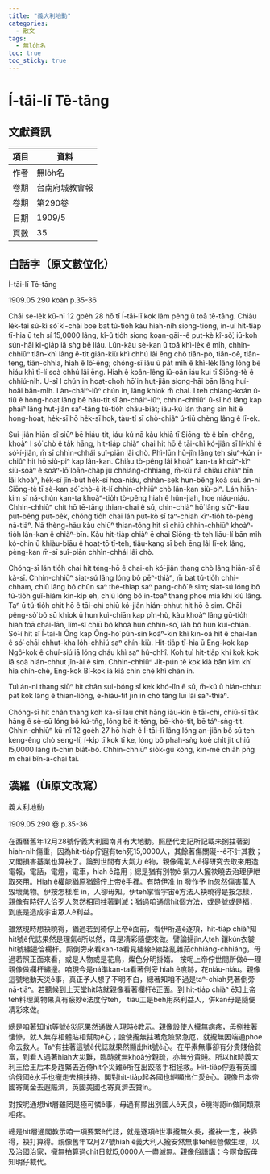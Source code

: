 ```yaml
---
title: "義大利地動"
categories:
  - 散文
tags:
  - 無lo̍h名
toc: true
toc_sticky: true
---
```


# Í-tāi-lī Tē-tāng

## 文獻資訊

| 項目 | 資料 |
|---|---|
| 作者 | 無lo̍h名 |
| 卷期 | 台南府城教會報 |
| 卷期 | 第290卷 |
| 日期 | 1909/5 |
| 頁數 | 35 |

## 白話字（原文數位化）

Í-tāi-lī Tē-tāng

1909.05 290 koàn p.35-36

Chāi se-le̍k kū-nî 12 goe̍h 28 hō tī Í-tāi-lī kok lâm pêng ū toā tē-tāng. Chiàu le̍k-tāi sú-kì só͘ kì-chài boē bat tú-tio̍h kàu hiah-ni̍h siong-tiōng, in-uī hit-tia̍p tī-hia ū teh sí 15,0000 lâng, kî-û tio̍h siong koan-gāi--ê put-kè kî-sò͘; iū-koh sún-hāi ki-gia̍p iā sǹg bē liáu. Lūn-kàu sè-kan ū toā khì-le̍k ê mi̍h, chhin-chhiūⁿ tiān-khì lâng ē-tit gián-kiù khì chhú lâi ēng chò tiān-pò, tiān-oē, tiān-teng, tiān-chhia, hiah ê lō͘-ēng; chóng-sī iáu ū pa̍t mi̍h ê khì-le̍k lâng lóng bē hiáu khì tī-lí soà chhú lâi ēng. Hiah ê koân-lêng iû-oân iáu kui tī Siōng-tè ê chhiú-ni̍h. Ū-sî I chún in hoat-choh hō͘ in hut-jiân siong-hāi bān lâng huí-hoāi bān-mi̍h. I àn-cháiⁿ-iūⁿ chún in, lâng khiok m̄ chai. I teh chiáng-koán ú-tiū ê hong-hoat lâng bē háu-tit sī àn-cháiⁿ-iūⁿ, chhin-chhiūⁿ ū-sî hó lâng kap pháiⁿ lâng hut-jiân saⁿ-tâng tú-tio̍h châu-bia̍t; iáu-kú lán thang sìn hit ê hong-hoat, he̍k-sī hō he̍k-sī hok, tàu-tí sī chò-chiâⁿ ú-tiū chèng lâng ê lī-ek.

Sui-jiân hiān-sî siūⁿ bē hiáu-tit, iáu-kú nā kàu khiā tī Siōng-tè ê bīn-chêng, khoàⁿ I só͘ chò ê ta̍k hāng, hit-tia̍p chiàⁿ chai hit hō ê tāi-chì kó-jiân sī lí-khì ê só͘-í-jiân, m̄ sī chhìn-chhái suî-piān lâi chò. Phì-lūn hū-jîn lâng teh siuⁿ-kún i-chiûⁿ hit hō siù-piⁿ kap lân-kan. Chiàu tò-pêng lâi khoàⁿ kan-ta khoàⁿ-kìⁿ siù-soàⁿ ê soàⁿ-lō͘ loān-cha̍p jû chhiáng-chhiáng, m̄-kú nā chiàu chiàⁿ bīn lâi khoàⁿ, he̍k-sī jîn-bu̍t he̍k-sī hoa-niáu, chhàn-sek hun-bêng koà suí. án-ni Siōng-tè tī sè-kan só͘ chò-ê it-lí chhin-chhiūⁿ chò lân-kan siù-piⁿ. Lán hiān-kim sī ná-chún kan-ta khoàⁿ-tio̍h tò-pêng hiah ê hûn-jiah, hoe niáu-niáu. Chhin-chhiūⁿ chit hō tē-tāng thian-chai ê sū, chin-chiàⁿ hō͘ lâng siūⁿ-liáu put-bêng put-pe̍k, chóng tio̍h chai lán put-kò sī taⁿ-chiah kìⁿ-tio̍h tò-pêng nā-tiāⁿ. Nā thèng-hāu kàu chiūⁿ thian-tông hit sî chiū chhin-chhiūⁿ khoàⁿ-tio̍h lân-kan ê chiàⁿ-bīn. Kàu hit-tia̍p chiàⁿ ē chai Siōng-tè teh liāu-lí bān mi̍h kó-chin ū khiàu-biāu ê hoat-tō͘ tī-teh, tiâu-kang sī beh ēng lâi lī-ek lâng, pèng-kan m̄-sī suî-piān chhìn-chhái lâi chò.

Chóng-sī lán tio̍h chai hit téng-hō ê chai-eh kó͘-jiân thang chò lâng hiān-sî ê kà-sī. Chhin-chhiūⁿ siat-sú lâng lóng bô pēⁿ-thiàⁿ, m̄ bat tú-tio̍h chhi-chhám, chiū lâng bô chûn saⁿ thé-thiap saⁿ pang-chō͘ ê sim; siat-sú lóng bô tú-tio̍h guî-hiám kín-ki̍p eh, chiū lóng bô in-toaⁿ thang phoe miā khì kiù lâng. Taⁿ ū tú-tio̍h chit hō ê tāi-chì chiū kó-jiân hián-chhut hit hō ê sim. Chāi pêng-sò͘ bô sū khiok ū hun kuì-chiān kap pîn-hù, kàu khoàⁿ lâng gū-tio̍h hiah toā chai-lān, lîm-sî chiū bô khoà hun chhin-so͘, ia̍h bô hun kuì-chiān. Só͘-í hit sî Í-tāi-lī Ông kap Ông-hō͘ pún-sin koáⁿ-kín khì kīn-oá hit ê chai-lān ê só͘-chāi chhut-kha lo̍h-chhiú saⁿ chín-kiù. Hit-tia̍p tī-hia ū Eng-kok kap Ngô͘-kok ê chuí-siú iā lóng cháu khì saⁿ hû-chhî. Koh tuì hit-tia̍p khí kok kok iā soà hián-chhut jîn-ài ê sim. Chhin-chhiūⁿ Ji̍t-pún tè kok kià bān kim khì hia chín-chè, Eng-kok Bí-kok iā kià chin chē khì chān in.

Tuì án-ni thang siūⁿ hit chân sui-bóng sī kek khó-lîn ê sū, m̄-kú ū hián-chhut pa̍t kok lâng ê thian-liông, ē-hiáu-tit jīn in chò tâng luī lâi saⁿ-thiàⁿ.

Chóng-sī hit chân thang koh kà-sī láu chi̍t hāng iàu-kín ê tāi-chì, chiū-sī ta̍k hāng ê sè-sū lóng bô kú-tn̂g, lóng bē it-tēng, bē-khò-tit, bē táⁿ-sǹg-tit. Chhin-chhiūⁿ kū-nî 12 goe̍h 27 hō hiah ê Í-tāi-lī lâng lóng an-jiân bô sū teh keng-êng chò seng-lí, í-ki̍p tī kok tī ke, lóng bô phah-sǹg koè chi̍t ji̍t chiū l5,0000 lâng it-chīn bia̍t-bô. Chhin-chhiūⁿ sio̍k-gú kóng, kin-mê chia̍h pn̄g m̄ chai bîn-á-chāi tāi.

## 漢羅（Ùi原文改寫）

義大利地動

1909.05 290 卷 p.35-36

在西曆舊年12月28號佇義大利國南爿有大地動。照歷代史記所記載未捌拄著到 hiah-ni̍h傷重，因為hit-tia̍p佇遐有teh死15,0000人，其餘著傷關礙--ê不計其數；又閣損害基業也算袂了。論到世間有大氣力 ê物，親像電氣人ē得研究去取來用造電報，電話，電燈，電車，hiah ê路用；總是猶有別物ê 氣力人攏袂曉去治理伊紲取來用。Hiah ê權能猶原猶歸佇上帝ê手裡。有時伊准 in 發作予 in忽然傷害萬人毀壞萬物。伊按怎樣准 in，人卻毋知。伊teh掌管宇宙ê方法人袂曉得是按怎樣，親像有時好人佮歹人忽然相同拄著剿滅；猶過咱通信hit個方法，或是號或是福，到底是造成宇宙眾人ê利益。

雖然現時想袂曉得，猶過若到徛佇上帝ê面前，看伊所造ê逐項，hit-tia̍p chiàⁿ知hit號ê代誌果然是理氣ê所以然，毋是凊彩隨便來做。譬論婦jîn人teh 鑲kún衣裳hit號繡邊佮欄杆。照倒旁來看kan-ta看見繡線ê線路亂雜茹chhiáng-chhiáng，毋過若照正面來看，或是人物或是花鳥，燦色分明掛媠。 按呢上帝佇世間所做ê一理親像做欄杆繡邊。咱現今是ná準kan-ta看著倒旁 hiah ê痕跡，花niáu-niáu。親像這號地動天災ê事，真正予人想了不明不白，總著知咱不過是taⁿ-chiah見著倒旁nā-tiāⁿ。若聽候到上天堂hit時就親像看著欄杆ê正面。到 hit-tia̍p chiàⁿ ē知上帝teh料理萬物果真有竅妙ê法度佇teh， tiâu工是beh用來利益人，併kan毋是隨便凊彩來做。

總是咱著知hit等號ê災厄果然通做人現時ê教示。親像設使人攏無病疼，毋捌拄著悽慘，就人無存相體貼相幫助ê心；設使攏無拄著危險緊急厄，就攏無因端通phoe命去救人。Taⁿ有拄著這號ê代誌就果然顯出hit號ê心。在平素無事卻有分貴賤佮貧富，到看人遇著hiah大災難，臨時就無khoà分親疏，亦無分貴賤。所以hit時義大利王佮王后本身趕緊去近倚hit个災難ê所在出跤落手相拯救。Hit-tia̍p佇遐有英國佮俄國ê水手也攏走去相扶持。閣對hit-tia̍p起各國也紲顯出仁愛ê心。親像日本帝國寄萬金去遐賑濟，英國美國也寄真濟去贊in。

對按呢通想hit層雖罔是極可憐ê事，毋過有顯出別國人ê天良，ē曉得認in做同類來相疼。

總是hit層通閣教示咱一項要緊ê代誌，就是逐項ê世事攏無久長，攏袂一定，袂靠得，袂打算得。親像舊年12月27號hiah ê義大利人攏安然無事teh經營做生理，以及治國治家，攏無拍算過chi̍t日就l5,0000人一盡滅無。親像俗語講：今暝食飯毋知明仔載代。
